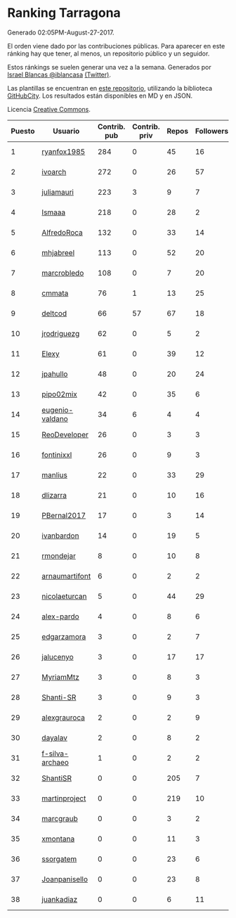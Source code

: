 # Ranking Tarragona

Generado 02:05PM-August-27-2017.

El orden viene dado por las contribuciones públicas. Para aparecer en este ránking hay que tener, al menos, un repositorio público y un seguidor.

Estos ránkings se suelen generar una vez a la semana. Generados por [Israel Blancas @iblancasa](https://github.com/iblancasa/) [(Twitter)](https://twitter.com/iblancasa).

Las plantillas se encuentran en [este repositorio](https://github.com/iblancasa/GH-Spanish-Ranking), utilizando la biblioteca [GitHubCity](https://github.com/iblancasa/GitHubCity). Los resultados están disponibles en MD y en JSON.

Licencia [Creative Commons](https://creativecommons.org/licenses/by/4.0/).

| Puesto   |  Usuario  | Contrib. pub | Contrib. priv |Repos| Followers | Desde |  Avatar  |
|----------|-----------|--------------|---------------|-----|-----------|-------|----------|
|1|[ryanfox1985](https://github.com/ryanfox1985)|284|0|45|16|2011-10-26|![ryanfox1985](https://avatars1.githubusercontent.com/u/1152728)|
|2|[ivoarch](https://github.com/ivoarch)|272|0|26|57|2011-03-18|![ivoarch](https://avatars0.githubusercontent.com/u/677124)|
|3|[juliamauri](https://github.com/juliamauri)|223|3|9|7|2013-11-28|![juliamauri](https://avatars3.githubusercontent.com/u/6062402)|
|4|[Ismaaa](https://github.com/Ismaaa)|218|0|28|2|2016-09-16|![Ismaaa](https://avatars3.githubusercontent.com/u/22240843)|
|5|[AlfredoRoca](https://github.com/AlfredoRoca)|132|0|33|14|2014-08-15|![AlfredoRoca](https://avatars1.githubusercontent.com/u/8455554)|
|6|[mhjabreel](https://github.com/mhjabreel)|113|0|52|20|2014-10-08|![mhjabreel](https://avatars2.githubusercontent.com/u/9088025)|
|7|[marcrobledo](https://github.com/marcrobledo)|108|0|7|20|2015-09-19|![marcrobledo](https://avatars3.githubusercontent.com/u/14358263)|
|8|[cmmata](https://github.com/cmmata)|76|1|13|25|2013-04-22|![cmmata](https://avatars2.githubusercontent.com/u/4223148)|
|9|[deltcod](https://github.com/deltcod)|66|57|67|18|2015-09-22|![deltcod](https://avatars2.githubusercontent.com/u/14791993)|
|10|[jrodriguezg](https://github.com/jrodriguezg)|62|0|5|2|2013-02-05|![jrodriguezg](https://avatars2.githubusercontent.com/u/3486118)|
|11|[Elexy](https://github.com/Elexy)|61|0|39|12|2010-10-14|![Elexy](https://avatars1.githubusercontent.com/u/439063)|
|12|[jpahullo](https://github.com/jpahullo)|48|0|20|24|2012-07-26|![jpahullo](https://avatars0.githubusercontent.com/u/2048296)|
|13|[pipo02mix](https://github.com/pipo02mix)|42|0|35|6|2011-07-03|![pipo02mix](https://avatars1.githubusercontent.com/u/892157)|
|14|[eugenio-valdano](https://github.com/eugenio-valdano)|34|6|4|4|2014-03-12|![eugenio-valdano](https://avatars1.githubusercontent.com/u/6929185)|
|15|[ReoDeveloper](https://github.com/ReoDeveloper)|26|0|3|3|2013-01-20|![ReoDeveloper](https://avatars1.githubusercontent.com/u/3322211)|
|16|[fontinixxl](https://github.com/fontinixxl)|26|0|9|3|2013-07-24|![fontinixxl](https://avatars3.githubusercontent.com/u/5080665)|
|17|[manlius](https://github.com/manlius)|22|0|33|29|2013-11-18|![manlius](https://avatars2.githubusercontent.com/u/5968066)|
|18|[dlizarra](https://github.com/dlizarra)|21|0|10|16|2015-04-12|![dlizarra](https://avatars1.githubusercontent.com/u/11906353)|
|19|[PBernal2017](https://github.com/PBernal2017)|17|0|3|14|2017-02-23|![PBernal2017](https://avatars3.githubusercontent.com/u/25979373)|
|20|[ivanbardon](https://github.com/ivanbardon)|14|0|19|5|2013-10-30|![ivanbardon](https://avatars0.githubusercontent.com/u/5808889)|
|21|[rmondejar](https://github.com/rmondejar)|8|0|10|8|2008-06-20|![rmondejar](https://avatars2.githubusercontent.com/u/14419)|
|22|[arnaumartifont](https://github.com/arnaumartifont)|6|0|2|2|2014-11-07|![arnaumartifont](https://avatars2.githubusercontent.com/u/9613200)|
|23|[nicolaeturcan](https://github.com/nicolaeturcan)|5|0|44|29|2014-04-10|![nicolaeturcan](https://avatars0.githubusercontent.com/u/7248811)|
|24|[alex-pardo](https://github.com/alex-pardo)|4|0|8|6|2012-09-19|![alex-pardo](https://avatars3.githubusercontent.com/u/2378470)|
|25|[edgarzamora](https://github.com/edgarzamora)|3|0|2|7|2013-05-02|![edgarzamora](https://avatars0.githubusercontent.com/u/4320475)|
|26|[jalucenyo](https://github.com/jalucenyo)|3|0|17|17|2012-04-06|![jalucenyo](https://avatars2.githubusercontent.com/u/1618926)|
|27|[MyriamMtz](https://github.com/MyriamMtz)|3|0|8|3|2013-11-25|![MyriamMtz](https://avatars0.githubusercontent.com/u/6032560)|
|28|[Shanti-SR](https://github.com/Shanti-SR)|3|0|9|3|2014-11-12|![Shanti-SR](https://avatars3.githubusercontent.com/u/9694646)|
|29|[alexgrauroca](https://github.com/alexgrauroca)|2|0|2|9|2013-07-31|![alexgrauroca](https://avatars0.githubusercontent.com/u/5131860)|
|30|[dayalav](https://github.com/dayalav)|2|0|8|2|2013-06-10|![dayalav](https://avatars1.githubusercontent.com/u/4660940)|
|31|[f-silva-archaeo](https://github.com/f-silva-archaeo)|1|0|2|2|2016-05-04|![f-silva-archaeo](https://avatars0.githubusercontent.com/u/19189330)|
|32|[ShantiSR](https://github.com/ShantiSR)|0|0|205|7|2013-01-16|![ShantiSR](https://avatars0.githubusercontent.com/u/3288528)|
|33|[martinproject](https://github.com/martinproject)|0|0|219|10|2008-06-13|![martinproject](https://avatars3.githubusercontent.com/u/13601)|
|34|[marcgraub](https://github.com/marcgraub)|0|0|3|2|2012-10-02|![marcgraub](https://avatars0.githubusercontent.com/u/2468006)|
|35|[xmontana](https://github.com/xmontana)|0|0|11|3|2011-03-04|![xmontana](https://avatars1.githubusercontent.com/u/650776)|
|36|[ssorgatem](https://github.com/ssorgatem)|0|0|23|6|2009-07-23|![ssorgatem](https://avatars1.githubusercontent.com/u/108138)|
|37|[Joanpanisello](https://github.com/Joanpanisello)|0|0|23|8|2013-09-20|![Joanpanisello](https://avatars2.githubusercontent.com/u/5502417)|
|38|[juankadiaz](https://github.com/juankadiaz)|0|0|6|11|2013-10-04|![juankadiaz](https://avatars1.githubusercontent.com/u/5609996)|
